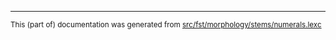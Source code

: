 

* * *

<small>This (part of) documentation was generated from [src/fst/morphology/stems/numerals.lexc](https://github.com/trondtynnol/lang-rus-trondtynnol/blob/main/src/fst/morphology/stems/numerals.lexc)</small>
